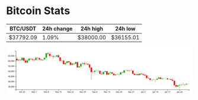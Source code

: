 # Bitcoin Stats

BTC/USDT|24h change|24h high|24h low|
|---|---|---|---|
|$37792.09|1.09%|$38000.00|$36155.01|

<img src="./chart.svg">
